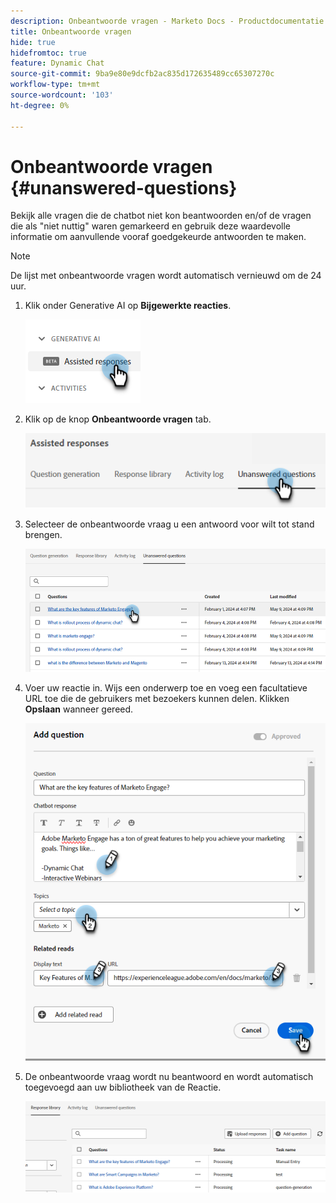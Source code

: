 ```yaml
---
description: Onbeantwoorde vragen - Marketo Docs - Productdocumentatie
title: Onbeantwoorde vragen
hide: true
hidefromtoc: true
feature: Dynamic Chat
source-git-commit: 9ba9e80e9dcfb2ac835d172635489cc65307270c
workflow-type: tm+mt
source-wordcount: '103'
ht-degree: 0%

---
```


# Onbeantwoorde vragen {#unanswered-questions}

Bekijk alle vragen die de chatbot niet kon beantwoorden en/of de vragen die als &quot;niet nuttig&quot; waren gemarkeerd en gebruik deze waardevolle informatie om aanvullende vooraf goedgekeurde antwoorden te maken.

>[!NOTE]
>
>De lijst met onbeantwoorde vragen wordt automatisch vernieuwd om de 24 uur.

1. Klik onder Generative AI op **Bijgewerkte reacties**.

   ![](assets/unanswered-questions-1.png)

1. Klik op de knop **Onbeantwoorde vragen** tab.

   ![](assets/unanswered-questions-2.png)

1. Selecteer de onbeantwoorde vraag u een antwoord voor wilt tot stand brengen.

   ![](assets/unanswered-questions-3.png)

1. Voer uw reactie in. Wijs een onderwerp toe en voeg een facultatieve URL toe die de gebruikers met bezoekers kunnen delen. Klikken **Opslaan** wanneer gereed.

   ![](assets/unanswered-questions-4.png)

1. De onbeantwoorde vraag wordt nu beantwoord en wordt automatisch toegevoegd aan uw bibliotheek van de Reactie.

   ![](assets/unanswered-questions-5.png)
